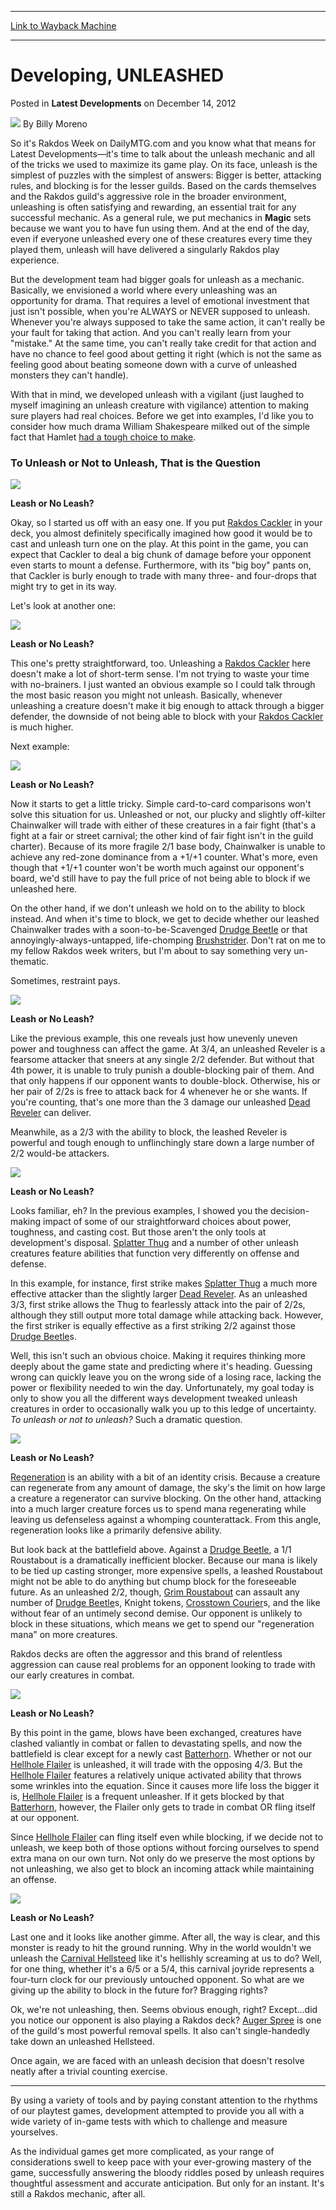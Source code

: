 
---
[Link to Wayback Machine](https://web.archive.org/web/20201025192721/https://magic.wizards.com/en/articles/archive/latest-developments/developing-unleashed-2012-12-14)

[_metadata_:author]:- "Billy Moreno"
[_metadata_:generator]:- "Drupal 7 (http://drupal.org)"
[_metadata_:node]:- "645631"
[_metadata_:publish_date]:- "2012-12-14"
[_metadata_:source]:- "div-main-content"
[_metadata_:title]:- "Developing, UNLEASHED"
[_metadata_:wayback_capture_timestamp]:- "2020-10-25 19:27:21"
[_metadata_:wayback_raw_url]:- "https://web.archive.org/web/20201025192721id_/https://magic.wizards.com/en/articles/archive/latest-developments/developing-unleashed-2012-12-14"
[_metadata_:wayback_url]:- "https://magic.wizards.com/en/articles/archive/latest-developments/developing-unleashed-2012-12-14"
---


Developing, UNLEASHED
=====================



 Posted in **Latest Developments**
 on December 14, 2012 






![](https://media.magic.wizards.com/styles/auth_small/public/images/person/authorpic_BillyMoreno.jpg)
By Billy Moreno












So it's Rakdos Week on DailyMTG.com and you know what that means for Latest Developments—it's time to talk about the unleash mechanic and all of the tricks we used to maximize its game play. On its face, unleash is the simplest of puzzles with the simplest of answers: Bigger is better, attacking rules, and blocking is for the lesser guilds. Based on the cards themselves and the Rakdos guild's aggressive role in the broader environment, unleashing is often satisfying and rewarding, an essential trait for any successful mechanic. As a general rule, we put mechanics in **Magic** sets because we want you to have fun using them. And at the end of the day, even if everyone unleashed every one of these creatures every time they played them, unleash will have delivered a singularly Rakdos play experience. 

But the development team had bigger goals for unleash as a mechanic. Basically, we envisioned a world where every unleashing was an opportunity for drama. That requires a level of emotional investment that just isn't possible, when you're ALWAYS or NEVER supposed to unleash. Whenever you're always supposed to take the same action, it can't really be your fault for taking that action. And you can't really learn from your "mistake." At the same time, you can't really take credit for that action and have no chance to feel good about getting it right (which is not the same as feeling good about beating someone down with a curve of unleashed monsters they can't handle).

 With that in mind, we developed unleash with a vigilant (just laughed to myself imagining an unleash creature with vigilance) attention to making sure players had real choices. Before we get into examples, I'd like you to consider how much drama William Shakespeare milked out of the simple fact that Hamlet [had a tough choice to make](http://en.wikipedia.org/wiki/To_be,_or_not_to_be). 

### To Unleash or Not to Unleash, That is the Question

  
![](https://media.magic.wizards.com/image_legacy_migration/images/magic/daily/ld/ld225_turn_one.jpg)  
  

**Leash or No Leash?**


 Okay, so I started us off with an easy one. If you put [Rakdos Cackler](http://gatherer.wizards.com/Pages/Card/Details.aspx?name=Rakdos+Cackler) in your deck, you almost definitely specifically imagined how good it would be to cast and unleash turn one on the play. At this point in the game, you can expect that Cackler to deal a big chunk of damage before your opponent even starts to mount a defense. Furthermore, with its "big boy" pants on, that Cackler is burly enough to trade with many three- and four-drops that might try to get in its way. 

Let's look at another one:

  
![](https://media.magic.wizards.com/image_legacy_migration/images/magic/daily/ld/ld225_turn_four_2.jpg)  
  
**Leash or No Leash?**


 This one's pretty straightforward, too. Unleashing a [Rakdos Cackler](http://gatherer.wizards.com/Pages/Card/Details.aspx?name=Rakdos+Cackler) here doesn't make a lot of short-term sense. I'm not trying to waste your time with no-brainers. I just wanted an obvious example so I could talk through the most basic reason you might not unleash. Basically, whenever unleashing a creature doesn't make it big enough to attack through a bigger defender, the downside of not being able to block with your [Rakdos Cackler](http://gatherer.wizards.com/Pages/Card/Details.aspx?name=Rakdos+Cackler) is much higher. 

Next example:

  
![](https://media.magic.wizards.com/image_legacy_migration/images/magic/daily/ld/ld225_turn_three_2.jpg)  
  
**Leash or No Leash?**


Now it starts to get a little tricky. Simple card-to-card comparisons won't solve this situation for us. Unleashed or not, our plucky and slightly off-kilter Chainwalker will trade with either of these creatures in a fair fight (that's a fight at a fair or street carnival; the other kind of fair fight isn't in the guild charter). Because of its more fragile 2/1 base body, Chainwalker is unable to achieve any red-zone dominance from a +1/+1 counter. What's more, even though that +1/+1 counter won't be worth much against our opponent's board, we'd still have to pay the full price of not being able to block if we unleashed here.

 On the other hand, if we don't unleash we hold on to the ability to block instead. And when it's time to block, we get to decide whether our leashed Chainwalker trades with a soon-to-be-Scavenged [Drudge Beetle](http://gatherer.wizards.com/Pages/Card/Details.aspx?name=Drudge+Beetle) or that annoyingly-always-untapped, life-chomping [Brushstrider](http://gatherer.wizards.com/Pages/Card/Details.aspx?name=Brushstrider). Don't rat on me to my fellow Rakdos week writers, but I'm about to say something very un-thematic. 

Sometimes, restraint pays.

  
![](https://media.magic.wizards.com/image_legacy_migration/images/magic/daily/ld/ld225_turn_three_dead.jpg)  
  
**Leash or No Leash?**


 Like the previous example, this one reveals just how unevenly uneven power and toughness can affect the game. At 3/4, an unleashed Reveler is a fearsome attacker that sneers at any single 2/2 defender. But without that 4th power, it is unable to truly punish a double-blocking pair of them. And that only happens if our opponent wants to double-block. Otherwise, his or her pair of 2/2s is free to attack back for 4 whenever he or she wants. If you're counting, that's one more than the 3 damage our unleashed [Dead Reveler](http://gatherer.wizards.com/Pages/Card/Details.aspx?name=Dead+Reveler) can deliver. 

Meanwhile, as a 2/3 with the ability to block, the leashed Reveler is powerful and tough enough to unflinchingly stare down a large number of 2/2 would-be attackers.

  
![](https://media.magic.wizards.com/image_legacy_migration/images/magic/daily/ld/ld225_turn_three_splatter.jpg)  
  
**Leash or No Leash?**


 Looks familiar, eh? In the previous examples, I showed you the decision-making impact of some of our straightforward choices about power, toughness, and casting cost. But those aren't the only tools at development's disposal. [Splatter Thug](http://gatherer.wizards.com/Pages/Card/Details.aspx?name=Splatter+Thug) and a number of other unleash creatures feature abilities that function very differently on offense and defense. 

 In this example, for instance, first strike makes [Splatter Thug](http://gatherer.wizards.com/Pages/Card/Details.aspx?name=Splatter+Thug) a much more effective attacker than the slightly larger [Dead Reveler](http://gatherer.wizards.com/Pages/Card/Details.aspx?name=Dead+Reveler). As an unleashed 3/3, first strike allows the Thug to fearlessly attack into the pair of 2/2s, although they still output more total damage while attacking back. However, the first striker is equally effective as a first striking 2/2 against those [Drudge Beetle](http://gatherer.wizards.com/Pages/Card/Details.aspx?name=Drudge+Beetle)s. 

Well, this isn't such an obvious choice. Making it requires thinking more deeply about the game state and predicting where it's heading. Guessing wrong can quickly leave you on the wrong side of a losing race, lacking the power or flexibility needed to win the day. Unfortunately, my goal today is only to show you all the different ways development tweaked unleash creatures in order to occasionally walk you up to this ledge of uncertainty. *To unleash or not to unleash?* Such a dramatic question.

  
![](https://media.magic.wizards.com/image_legacy_migration/images/magic/daily/ld/ld225_turn_two.jpg)  
  
**Leash or No Leash?**



[Regeneration](http://gatherer.wizards.com/Pages/Card/Details.aspx?name=Regeneration) is an ability with a bit of an identity crisis. Because a creature can regenerate from any amount of damage, the sky's the limit on how large a creature a regenerator can survive blocking. On the other hand, attacking into a much larger creature forces us to spend mana regenerating while leaving us defenseless against a whomping counterattack. From this angle, regeneration looks like a primarily defensive ability. 

 But look back at the battlefield above. Against a [Drudge Beetle](http://gatherer.wizards.com/Pages/Card/Details.aspx?name=Drudge+Beetle), a 1/1 Roustabout is a dramatically inefficient blocker. Because our mana is likely to be tied up casting stronger, more expensive spells, a leashed Roustabout might not be able to do anything but chump block for the foreseeable future. As an unleashed 2/2, though, [Grim Roustabout](http://gatherer.wizards.com/Pages/Card/Details.aspx?name=Grim+Roustabout) can assault any number of [Drudge Beetle](http://gatherer.wizards.com/Pages/Card/Details.aspx?name=Drudge+Beetle)s, Knight tokens, [Crosstown Courier](http://gatherer.wizards.com/Pages/Card/Details.aspx?name=Crosstown+Courier)s, and the like without fear of an untimely second demise. Our opponent is unlikely to block in these situations, which means we get to spend our "regeneration mana" on more creatures. 

Rakdos decks are often the aggressor and this brand of relentless aggression can cause real problems for an opponent looking to trade with our early creatures in combat.

  
![](https://media.magic.wizards.com/image_legacy_migration/images/magic/daily/ld/ld225_turn_five.jpg)  
  
**Leash or No Leash?**


 By this point in the game, blows have been exchanged, creatures have clashed valiantly in combat or fallen to devastating spells, and now the battlefield is clear except for a newly cast [Batterhorn](http://gatherer.wizards.com/Pages/Card/Details.aspx?name=Batterhorn). Whether or not our [Hellhole Flailer](http://gatherer.wizards.com/Pages/Card/Details.aspx?name=Hellhole+Flailer) is unleashed, it will trade with the opposing 4/3. But the [Hellhole Flailer](http://gatherer.wizards.com/Pages/Card/Details.aspx?name=Hellhole+Flailer) features a relatively unique activated ability that throws some wrinkles into the equation. Since it causes more life loss the bigger it is, [Hellhole Flailer](http://gatherer.wizards.com/Pages/Card/Details.aspx?name=Hellhole+Flailer) is a frequent unleasher. If it gets blocked by that [Batterhorn](http://gatherer.wizards.com/Pages/Card/Details.aspx?name=Batterhorn), however, the Flailer only gets to trade in combat OR fling itself at our opponent. 

 Since [Hellhole Flailer](http://gatherer.wizards.com/Pages/Card/Details.aspx?name=Hellhole+Flailer) can fling itself even while blocking, if we decide not to unleash, we keep both of those options without forcing ourselves to spend extra mana on our own turn. Not only do we preserve the most options by not unleashing, we also get to block an incoming attack while maintaining an offense. 

  
![](https://media.magic.wizards.com/image_legacy_migration/images/magic/daily/ld/ld225_turn_six_2.jpg)  
  
**Leash or No Leash?**


Last one and it looks like another gimme. After all, the way is clear, and this monster is ready to hit the ground running. Why in the world wouldn't we unleash the [Carnival Hellsteed](http://gatherer.wizards.com/Pages/Card/Details.aspx?name=Carnival+Hellsteed) like it's hellishly screaming at us to do? Well, for one thing, whether it's a 6/5 or a 5/4, this carnival joyride represents a four-turn clock for our previously untouched opponent. So what are we giving up the ability to block in the future for? Bragging rights?

 Ok, we're not unleashing, then. Seems obvious enough, right? Except...did you notice our opponent is also playing a Rakdos deck? [Auger Spree](http://gatherer.wizards.com/Pages/Card/Details.aspx?name=Auger+Spree) is one of the guild's most powerful removal spells. It also can't single-handedly take down an unleashed Hellsteed. 

Once again, we are faced with an unleash decision that doesn't resolve neatly after a trivial counting exercise. 

  


---

  
By using a variety of tools and by paying constant attention to the rhythms of our playtest games, development attempted to provide you all with a wide variety of in-game tests with which to challenge and measure yourselves.

As the individual games get more complicated, as your range of considerations swell to keep pace with your ever-growing mastery of the game, successfully answering the bloody riddles posed by unleash requires thoughtful assessment and accurate anticipation. But only for an instant. It's still a Rakdos mechanic, after all.

  






